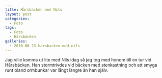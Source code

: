 ```yaml
---
title: Hårsbäcken med Nils
layout: post
categories:
  - Foto
tags:
  - Foto
  - Hårsbäcken
galleries:
  - 2018-06-23-harsbacken-med-nils
---
```


Jag ville komma ut lite med Nils idag så jag tog med honom till en tur vid Hårsbäcken. Han stormtrivdes vid bäcken med stenkastning och att smyga runt bland ormbunkar var långt längre än han själv.
